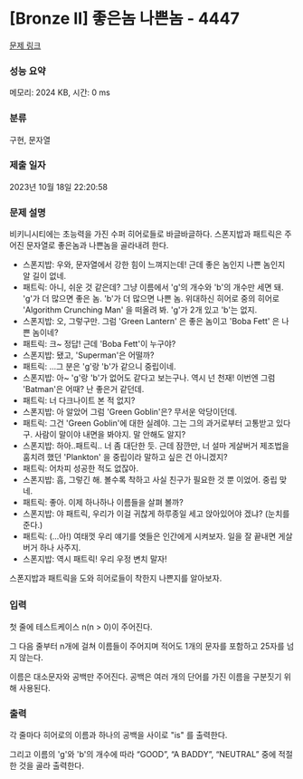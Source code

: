 # [Bronze II] 좋은놈 나쁜놈 - 4447 

[문제 링크](https://www.acmicpc.net/problem/4447) 

### 성능 요약

메모리: 2024 KB, 시간: 0 ms

### 분류

구현, 문자열

### 제출 일자

2023년 10월 18일 22:20:58

### 문제 설명

<p style="user-select: auto;">비키니시티에는 초능력을 가진 수퍼 히어로들로 바글바글하다. 스폰지밥과 패트릭은 주어진 문자열로 좋은놈과 나쁜놈을 골라내려 한다.</p>

<ul style="user-select: auto;">
	<li style="user-select: auto;">스폰지밥: 우와, 문자열에서 강한 힘이 느껴지는데! 근데 좋은 놈인지 나쁜 놈인지 알 길이 없네.</li>
	<li style="user-select: auto;">패트릭: 아니, 쉬운 것 같은데? 그냥 이름에서 'g'의 개수와 'b'의 개수만 세면 돼. 'g'가 더 많으면 좋은 놈. 'b'가 더 많으면 나쁜 놈. 위대하신 히어로 중의 히어로 'Algorithm Crunching Man' 을 떠올려 봐. 'g'가 2개 있고 'b'는 없지.</li>
	<li style="user-select: auto;">스폰지밥: 오, 그렇구만. 그럼 'Green Lantern' 은 좋은 놈이고 'Boba Fett' 은 나쁜 놈이네?</li>
	<li style="user-select: auto;">패트릭: 크~ 정답! 근데 'Boba Fett'이 누구야?</li>
	<li style="user-select: auto;">스폰지밥: 됐고, 'Superman'은 어떨까?</li>
	<li style="user-select: auto;">패트릭: ...그 분은 'g'랑 'b'가 같으니 중립이네.</li>
	<li style="user-select: auto;">스폰지밥: 아~ 'g'랑 'b'가 없어도 같다고 보는구나. 역시 넌 천재! 이번엔 그럼 'Batman'은 어때? 난 좋은거 같던데.</li>
	<li style="user-select: auto;">패트릭: 너 다크나이트 본 적 없지?</li>
	<li style="user-select: auto;">스폰지밥: 아 알았어 그럼 'Green Goblin'은? 무서운 악당이던데.</li>
	<li style="user-select: auto;">패트릭: 그건 'Green Goblin'에 대한 실례야. 그는 그의 과거로부터 고통받고 있다구. 사람이 말이야 내면을 봐야지. 말 안해도 알지?</li>
	<li style="user-select: auto;">스폰지밥: 하아..패트릭.. 너 좀 대단한 듯. 근데 잠깐만, 너 설마 게살버거 제조법을 훔치려 했던 'Plankton' 을 중립이라 말하고 싶은 건 아니겠지?</li>
	<li style="user-select: auto;">패트릭: 어차피 성공한 적도 없잖아.</li>
	<li style="user-select: auto;">스폰지밥: 흠, 그렇긴 해. 볼수록 착하고 사실 친구가 필요한 것 뿐 이었어. 중립 맞네.</li>
	<li style="user-select: auto;">패트릭: 좋아. 이제 하나하나 이름들을 살펴 볼까?</li>
	<li style="user-select: auto;">스폰지밥: 야 패트릭, 우리가 이걸 귀찮게 하루종일 세고 앉아있어야 겠냐? (눈치를 준다.)</li>
	<li style="user-select: auto;">패트릭: (...아!)  여태껏 우리 얘기를 엿들은 인간에게 시켜보자. 일을 잘 끝내면 게살버거 하나 사주지.</li>
	<li style="user-select: auto;">스폰지밥: 역시 패트릭! 우리 우정 변치 말자!</li>
</ul>

<p style="user-select: auto;"><span style="line-height: 1.6em; user-select: auto;">스폰지밥과 패트릭을 도와 히어로들이 착한지 나쁜지를 알아보자. </span></p>

### 입력 

 <p style="user-select: auto;">첫 줄에 테스트케이스 n(n > 0)이 주어진다.</p>

<p style="user-select: auto;">그 다음 줄부터 n개에 걸쳐 이름들이 주어지며 적어도 1개의 문자를 포함하고 25자를 넘지 않는다.</p>

<p style="user-select: auto;">이름은 대소문자와 공백만 주어진다. 공백은 여러 개의 단어를 가진 이름을 구분짓기 위해 사용된다.</p>

### 출력 

 <p style="user-select: auto;">각 줄마다 히어로의 이름과 하나의 공백을 사이로 "is" 를 출력한다.</p>

<p style="user-select: auto;">그리고 이름의 'g'와 'b'의 개수에 따라 “GOOD”, “A BADDY”, “NEUTRAL”  중에 적절한 것을 골라 출력한다.</p>

